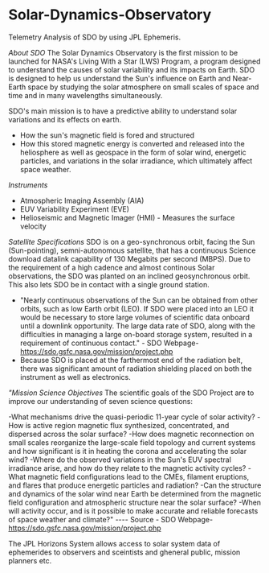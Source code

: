 # Solar-Dynamics-Observatory
Telemetry Analysis of SDO by using JPL Ephemeris. 

*About SDO*
The Solar Dynamics Observatory is the first mission to be launched for NASA's Living With a Star (LWS) Program, a program designed to understand the causes of solar variability and its impacts on Earth. SDO is designed to help us understand the Sun's influence on Earth and Near-Earth space by studying the solar atmosphere on small scales of space and time and in many wavelengths simultaneously.

SDO's main mission is to have a predictive ability to understand solar variations and its effects on earth. 
- How the sun's magnetic field is fored and structured
- How this stored magnetic energy is converted and released into the heliosphere as well as geospace in the form of solar wind, energetic particles, and variations in the solar irradiance, which ultimately affect space weather.

*Instruments*
- Atmospheric Imaging Assembly (AIA)
- EUV Variability Experiment (EVE)
- Helioseismic and Magnetic Imager (HMI)  -  Measures the surface velocity

*Satellite Specifications*
SDO is on a geo-synchronous orbit, facing the Sun (Sun-pointing), semni-autonomous satellite, that has a continuous Science download datalink capability of 130 Megabits per second (MBPS). Due to the requirement of a high cadence and almost continous Solar observations, the SDO was planted on an inclined geosynchronous orbit. This also lets SDO be in contact with a single ground station. 
- "Nearly continuous observations of the Sun can be obtained from other orbits, such as low Earth orbit (LEO). If SDO were placed into an LEO it would be necessary to store large volumes of scientific data onboard until a downlink opportunity. The large data rate of SDO, along with the difficulties in managing a large on-board storage system, resulted in a requirement of continuous contact." - SDO Webpage-  https://sdo.gsfc.nasa.gov/mission/project.php
- Because SDO is placed at the farthermost end of the radiation belt, there was significant amount of radiation shielding placed on both the instrument as well as electronics. 


*"Mission Science Objectives*
The scientific goals of the SDO Project are to improve our understanding of seven science questions:

-What mechanisms drive the quasi-periodic 11-year cycle of solar activity?
-How is active region magnetic flux synthesized, concentrated, and dispersed across the solar surface?
-How does magnetic reconnection on small scales reorganize the large-scale field topology and current systems and how significant is it in heating the corona and accelerating the solar wind?
-Where do the observed variations in the Sun's EUV spectral irradiance arise, and how do they relate to the magnetic activity cycles?
-What magnetic field configurations lead to the CMEs, filament eruptions, and flares that produce energetic particles and radiation?
-Can the structure and dynamics of the solar wind near Earth be determined from the magnetic field configuration and atmospheric structure near the solar surface?
-When will activity occur, and is it possible to make accurate and reliable forecasts of space weather and climate?"
  ---- Source - SDO Webpage-  https://sdo.gsfc.nasa.gov/mission/project.php



The JPL Horizons System allows access to solar system data of ephemerides to observers and sceintists and gheneral public, mission  planners etc. 
